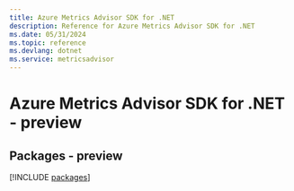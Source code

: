 ```yaml
---
title: Azure Metrics Advisor SDK for .NET
description: Reference for Azure Metrics Advisor SDK for .NET
ms.date: 05/31/2024
ms.topic: reference
ms.devlang: dotnet
ms.service: metricsadvisor
---
```

# Azure Metrics Advisor SDK for .NET - preview
## Packages - preview
[!INCLUDE [packages](metrics-advisor-index.md)]